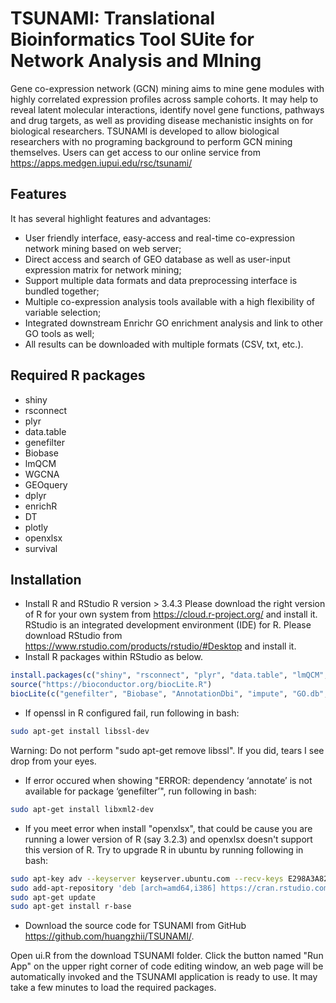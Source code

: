 # TSUNAMI: Translational Bioinformatics Tool SUite for Network Analysis and MIning
Gene co-expression network (GCN) mining aims to mine gene modules with highly correlated expression profiles across sample cohorts. It may help to reveal latent molecular interactions, identify novel gene functions, pathways and drug targets, as well as providing disease mechanistic insights on for biological researchers. TSUNAMI is developed to allow biological researchers with no programing background to perform GCN mining themselves. Users can get access to our online service from https://apps.medgen.iupui.edu/rsc/tsunami/

## Features
It has several highlight features and advantages:
* User friendly interface, easy-access and real-time co-expression network mining based on web server;
* Direct access and search of GEO database as well as user-input expression matrix for network mining;
* Support multiple data formats and data preprocessing interface is bundled together;
* Multiple co-expression analysis tools available with a high flexibility of variable selection;
* Integrated downstream Enrichr GO enrichment analysis and link to other GO tools as well;
* All results can be downloaded with multiple formats (CSV, txt, etc.).

## Required R packages
* shiny
* rsconnect
* plyr
* data.table
* genefilter
* Biobase
* lmQCM
* WGCNA
* GEOquery
* dplyr
* enrichR
* DT
* plotly
* openxlsx
* survival

## Installation
* Install R and RStudio
R version > 3.4.3
Please download the right version of R for your own system from https://cloud.r-project.org/ and install it. 
RStudio is an integrated development environment (IDE) for R. Please download RStudio from https://www.rstudio.com/products/rstudio/#Desktop and install it.
* Install R packages within RStudio as below.
```r
install.packages(c("shiny", "rsconnect", "plyr", "data.table", "lmQCM", "WGCNA", "dplyr", "enrichR", "DT", "plotly", "openxlsx", "survival"))
source("https://bioconductor.org/biocLite.R")
biocLite(c("genefilter", "Biobase", "AnnotationDbi", "impute", "GO.db", "preprocessCore", "GEOquery"))
```
* If openssl in R configured fail, run following in bash:
```bash
sudo apt-get install libssl-dev
```
Warning: Do not perform "sudo apt-get remove libssl". If you did, tears I see drop from your eyes.
* If error occured when showing "ERROR: dependency ‘annotate’ is not available for package ‘genefilter’", run following in bash:
```bash
sudo apt-get install libxml2-dev
```
* If you meet error when install "openxlsx", that could be cause you are running a lower version of R (say 3.2.3) and openxlsx doesn't support this version of R. Try to upgrade R in ubuntu by running following in bash:
```bash
sudo apt-key adv --keyserver keyserver.ubuntu.com --recv-keys E298A3A825C0D65DFD57CBB651716619E084DAB9
sudo add-apt-repository 'deb [arch=amd64,i386] https://cran.rstudio.com/bin/linux/ubuntu xenial/'
sudo apt-get update
sudo apt-get install r-base
```

* Download the source code for TSUNAMI from GitHub https://github.com/huangzhii/TSUNAMI/.

Open ui.R from the download TSUNAMI folder. Click the button named "Run App" on the upper right corner of code editing window, an web page will be automatically invoked and the TSUNAMI application is ready to use. It may take a few minutes to load the required packages. 
